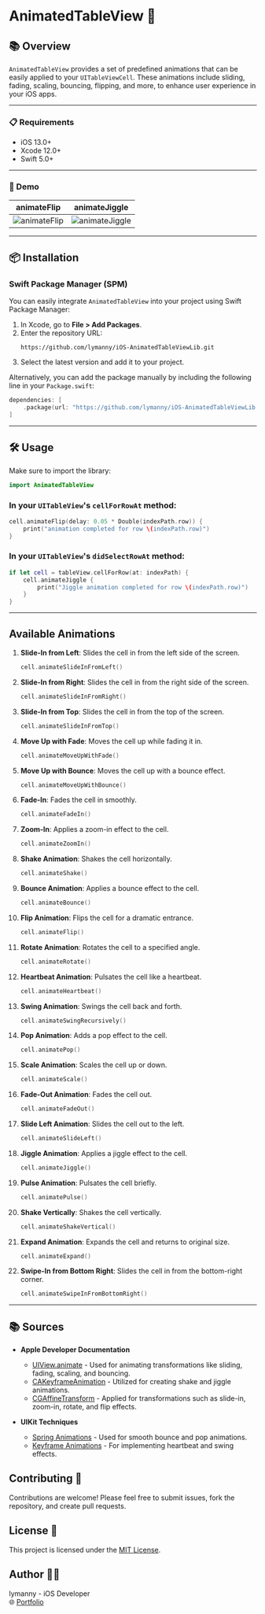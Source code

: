 
# AnimatedTableView 🚀

## 📚 Overview

`AnimatedTableView` provides a set of predefined animations that can be easily applied to your `UITableViewCell`. These animations include sliding, fading, scaling, bouncing, flipping, and more, to enhance user experience in your iOS apps.

---

### 📋 Requirements

- iOS 13.0+
- Xcode 12.0+
- Swift 5.0+

---

### 🎥 Demo

| animateFlip | animateJiggle |
|-------------|---------------|
| ![animateFlip](https://github.com/user-attachments/assets/262756c1-3485-4e09-ace4-f8599512e282) | ![animateJiggle](https://github.com/user-attachments/assets/2bc66023-e9ea-40e9-b534-334caa27c3c1) |

---

## 📦 Installation

### Swift Package Manager (SPM)

You can easily integrate `AnimatedTableView` into your project using Swift Package Manager:

1. In Xcode, go to **File > Add Packages**.
2. Enter the repository URL:
   ```
   https://github.com/lymanny/iOS-AnimatedTableViewLib.git
   ```
3. Select the latest version and add it to your project.

Alternatively, you can add the package manually by including the following line in your `Package.swift`:

```swift
dependencies: [
    .package(url: "https://github.com/lymanny/iOS-AnimatedTableViewLib.git", from: "1.0.0")
]
```

---

## 🛠️ Usage

Make sure to import the library:
```swift
import AnimatedTableView
```

### In your `UITableView`'s `cellForRowAt` method:
```swift
cell.animateFlip(delay: 0.05 * Double(indexPath.row)) {
    print("animation completed for row \(indexPath.row)")
}
```

### In your `UITableView`'s `didSelectRowAt` method:
```swift
if let cell = tableView.cellForRow(at: indexPath) {
    cell.animateJiggle {
        print("Jiggle animation completed for row \(indexPath.row)")
    }
}
```

---

## Available Animations

1. **Slide-In from Left**: Slides the cell in from the left side of the screen.
   ```swift
   cell.animateSlideInFromLeft()
   ```
2. **Slide-In from Right**: Slides the cell in from the right side of the screen.
   ```swift
   cell.animateSlideInFromRight()
   ```
3. **Slide-In from Top**: Slides the cell in from the top of the screen.
   ```swift
   cell.animateSlideInFromTop()
   ```
4. **Move Up with Fade**: Moves the cell up while fading it in.
   ```swift
   cell.animateMoveUpWithFade()
   ```
5. **Move Up with Bounce**: Moves the cell up with a bounce effect.
   ```swift
   cell.animateMoveUpWithBounce()
   ```
6. **Fade-In**: Fades the cell in smoothly.
   ```swift
   cell.animateFadeIn()
   ```
7. **Zoom-In**: Applies a zoom-in effect to the cell.
   ```swift
   cell.animateZoomIn()
   ```
8. **Shake Animation**: Shakes the cell horizontally.
   ```swift
   cell.animateShake()
   ```
9. **Bounce Animation**: Applies a bounce effect to the cell.
   ```swift
   cell.animateBounce()
   ```
10. **Flip Animation**: Flips the cell for a dramatic entrance.
    ```swift
    cell.animateFlip()
    ```
11. **Rotate Animation**: Rotates the cell to a specified angle.
    ```swift
    cell.animateRotate()
    ```
12. **Heartbeat Animation**: Pulsates the cell like a heartbeat.
    ```swift
    cell.animateHeartbeat()
    ```
13. **Swing Animation**: Swings the cell back and forth.
    ```swift
    cell.animateSwingRecursively()
    ```
14. **Pop Animation**: Adds a pop effect to the cell.
    ```swift
    cell.animatePop()
    ```
15. **Scale Animation**: Scales the cell up or down.
    ```swift
    cell.animateScale()
    ```
16. **Fade-Out Animation**: Fades the cell out.
    ```swift
    cell.animateFadeOut()
    ```
17. **Slide Left Animation**: Slides the cell out to the left.
    ```swift
    cell.animateSlideLeft()
    ```
18. **Jiggle Animation**: Applies a jiggle effect to the cell.
    ```swift
    cell.animateJiggle()
    ```
19. **Pulse Animation**: Pulsates the cell briefly.
    ```swift
    cell.animatePulse()
    ```
20. **Shake Vertically**: Shakes the cell vertically.
    ```swift
    cell.animateShakeVertical()
    ```
21. **Expand Animation**: Expands the cell and returns to original size.
    ```swift
    cell.animateExpand()
    ```
22. **Swipe-In from Bottom Right**: Slides the cell in from the bottom-right corner.
    ```swift
    cell.animateSwipeInFromBottomRight()
    ```

---

## 📚 Sources

- **Apple Developer Documentation**
  - [UIView.animate](https://developer.apple.com/documentation/uikit/uiview/1622592-animatewithduration) - Used for animating transformations like sliding, fading, scaling, and bouncing.
  - [CAKeyframeAnimation](https://developer.apple.com/documentation/quartzcore/cakeyframeanimation) - Utilized for creating shake and jiggle animations.
  - [CGAffineTransform](https://developer.apple.com/documentation/coregraphics/cgaffinetransform) - Applied for transformations such as slide-in, zoom-in, rotate, and flip effects.

- **UIKit Techniques**
  - [Spring Animations](https://developer.apple.com/documentation/uikit/uiview/1622592-animatewithduration) - Used for smooth bounce and pop animations.
  - [Keyframe Animations](https://developer.apple.com/documentation/uikit/uiview/1622591-animatekeyframes) - For implementing heartbeat and swing effects.

## Contributing 🤝
Contributions are welcome! Please feel free to submit issues, fork the repository, and create pull requests.

## License 📄
This project is licensed under the [MIT License](LICENSE).

## Author 👩‍💻
lymanny - iOS Developer  
🌐 [Portfolio](https://lymanny.onrender.com)

